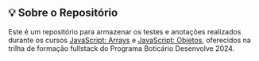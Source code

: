 ## 💡 Sobre o Repositório
Este é um repositório para armazenar os testes e anotações realizados durante os cursos [JavaScript: Arrays](https://cursos.alura.com.br/course/javascript-arrays) e [JavaScript: Objetos](https://cursos.alura.com.br/course/javascript-objetos), oferecidos na trilha de formação fullstack do Programa Boticário Desenvolve 2024.

